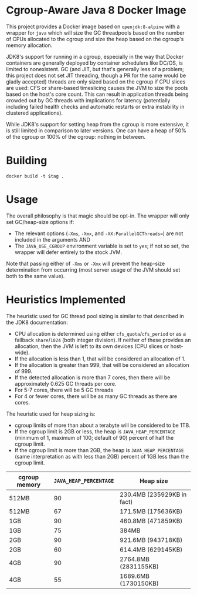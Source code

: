 Cgroup-Aware Java 8 Docker Image
================================

This project provides a Docker image based on `openjdk:8-alpine` with a wrapper for `java` which
will size the GC threadpools based on the number of CPUs allocated to the cgroup and size the heap
based on the cgroup's memory allocation.

JDK8's support for running in a cgroup, especially in the way that Docker containers are generally
deployed by container schedulers like DC/OS, is limited to nonexistent.  GC (and JIT, but that's
generally less of a problem; this project does not set JIT threading, though a PR for the same
would be gladly accepted) threads are only sized based on the cgroup if CPU slices are used: CFS
or share-based timeslicing causes the JVM to size the pools based on the host's core count.  This
can result in application threads being crowded out by GC threads with implications for latency
(potentially including failed health checks and automatic restarts or extra instability in clustered
applications).

While JDK8's support for setting heap from the cgroup is more extensive, it is still limited in
comparison to later versions.  One can have a heap of 50% of the cgroup or 100% of the cgroup: nothing
in between.

Building
========

```
docker build -t $tag .
```

Usage
=====

The overall philosophy is that magic should be opt-in.  The wrapper will only set GC/heap-size options if:

* The relevant options (`-Xms`, `-Xmx`, and `-XX:ParallelGCThreads=`) are not included in the arguments
AND
* The `JAVA_USE_CGROUP` environment variable is set to `yes`; if not so set, the wrapper will defer
entirely to the stock JVM.

Note that passing either of `-Xms` or `-Xmx` will prevent the heap-size determination from occurring
(most server usage of the JVM should set both to the same value).

Heuristics Implemented
======================

The heuristic used for GC thread pool sizing is similar to that described in the JDK8 documentation:
* CPU allocation is determined using either `cfs_quota`/`cfs_period` or as a
fallback `share`/`1024` (both integer division).  If neither of these provides an allocation, then
the JVM is left to its own devices (CPU slices or host-wide).
* If the allocation is less than 1, that will be considered an allocation of 1.
* If the allocation is greater than 999, that will be considered an allocation of 999.
* If the detected allocation is more than 7 cores, then there will be approximately 0.625 GC threads
per core.
* For 5-7 cores, there will be 5 GC threads
* For 4 or fewer cores, there will be as many GC threads as there are cores.

The heuristic used for heap sizing is:

* cgroup limits of more than about a terabyte will be considered to be 1TB.
* If the cgroup limit is 2GB or less, the heap is `JAVA_HEAP_PERCENTAGE` (minimum of 1, maximum of
100; default of 90) percent of half the cgroup limit.
* If the cgroup limit is more than 2GB, the heap is `JAVA_HEAP_PERCENTAGE` (same interpretation as
with less than 2GB) percent of 1GB less than the cgroup limit.

| cgroup memory | `JAVA_HEAP_PERCENTAGE` | Heap size |
| --- | --- | --- |
| 512MB | 90 | 230.4MB (235929KB in fact) |
| 512MB | 67 | 171.5MB (175636KB) |
| 1GB | 90 | 460.8MB (471859KB) |
| 1GB | 75 | 384MB |
| 2GB | 90 | 921.6MB (943718KB) |
| 2GB | 60 | 614.4MB (629145KB) |
| 4GB | 90 | 2764.8MB (2831155KB) |
| 4GB | 55 | 1689.6MB (1730150KB) |
